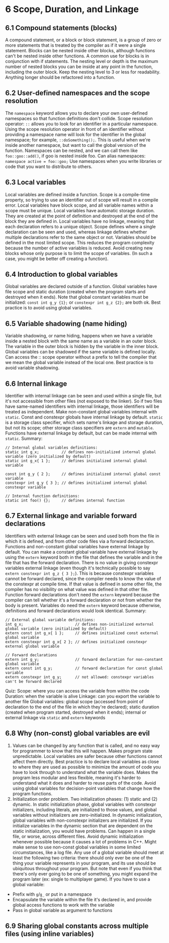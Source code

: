 # 6 Scope, Duration, and Linkage

## 6.1 Compound statements (blocks)
A compound statement, or a block or block statement, is a group of zero or more statements that is treated by the compiler as if it were a single statement. Blocks can be nested inside other blocks, although functions can't be nested inside other functions. A common use for blocks is in conjunction with if statements. The nesting level or depth is the maximum number of nested blocks you can be inside at any point in the function, including the outer block. Keep the nesting level to 3 or less for readability. Anything longer should be refactored into a function.

## 6.2 User-defined namespaces and the scope resolution
The `namespace` keyword allows you to declare your own user-defined namespaces so that function definitions don't collide.
Scope resolution operator: `::` allows you to look for an identifier in a particular namespace.
Using the scope resolution operator in front of an identifier without providing a namespace name will look for the identifier in the global namespace; for example, `::doSomething();`. This is useful when we're inside another namespace, but want to call the global version of the function.
Namespaces can be nested, and we can call them like `foo::goo::add()`, if goo is nested inside foo.
Can alias namespaces: `namespace active = foo::goo;`
Use namespaces when you write libraries or code that you want to distribute to others.

## 6.3 Local variables
Local variables are defined inside a function. Scope is a compile-time property, so trying to use an identifier out of scope will result in a compile error.
Local variables have block scope, and all variable names within a scope must be unique.
Local variables have automatic storage duration. They are created at the point of definition and destroyed at the end of the block they are defined in.
Local variables have no linkage, meaning that each declaration refers to a unique object. Scope defines where a single declaration can be seen and used, whereas linkage defines whether multiple declarations refer to the same object or not.
Variables should be defined in the most limited scope. This reduces the program complexity because the number of active variables is reduced.
Avoid creating new blocks whose only purpose is to limit the scope of variables. (In such a case, you might be better off creating a function).

## 6.4 Introduction to global variables
Global variables are declared outside of a function. Global variables have file scope and static duration (created when the program starts and destroyed when it ends).
Note that global constant variables must be initialized: `const int g_y {1};` or `constexpr int g_z {2};` are both ok.
Best practice is to avoid using global variables.

## 6.5 Variable shadowing (name hiding)
Variable shadowing, or name hiding, happens when we have a variable inside a nested block with the same name as a variable in an outer block. The variable in the outer block is hidden by the variable in the inner block.
Global variables can be shadowed if the same variable is defined locally. Can access the :: scope operator without a prefix to tell the compiler that we mean the global variable instead of the local one.
Best practice is to avoid variable shadowing.

## 6.6 Internal linkage
Identifier with internal linkage can be seen and used within a single file, but it's not accessible from other files (not exposed to the linker). So if two files have same-named identifiers with internal linkage, those identifiers will be treated as independent.
Make non-constant global variables internal with `static`. Const and constexpr globals have internal linkage by default.
`static` is a storage class specifier, which sets name's linkage and storage duration, but not its scope; other storage class specifiers are `extern` and `mutable`.
Functions have external linkage by default, but can be made internal with `static`.
Summary:
```
// Internal global variables definitions:
static int g_x;          // defines non-initialized internal global variable (zero initialized by default)
static int g_x{ 1 };     // defines initialized internal global variable

const int g_y { 2 };     // defines initialized internal global const variable
constexpr int g_y { 3 }; // defines initialized internal global constexpr variable

// Internal function definitions:
static int foo() {};     // defines internal function
```

## 6.7 External linkage and variable forward declarations
Identifiers with external linkage can be seen and used both from the file in which it is defined, and from other code files via a forward declaraction. Functions and non-constant global variables have external linkage by default.
You can make a constant global variable have external linkage by using the `extern` keyword both in the file that defines the variable and in the file that has the forward declaration.
There is no value in giving constexpr variables external linkage (even though it's technically possible to say `extern constexpr int g_z { 3 };`). This is because constexpr variables cannot be forward declared, since the compiler needs to know the value of the constexpr at compile time. If that value is defined in some other file, the compiler has no visibility on what value was defined in that other file.
Function forward declarations don't need the `extern` keyword because the compiler can tell whether it's a forward declaration or not from whether the body is present. Variables do need the `extern` keyword because otherwise, definitions and forward declarations would look identical.
Summary:
```
// External global variable definitions:
int g_x;                       // defines non-initialized external global variable (zero initialized by default)
extern const int g_x{ 1 };     // defines initialized const external global variable
extern constexpr int g_x{ 2 }; // defines initialized constexpr external global variable

// Forward declarations
extern int g_y;                // forward declaration for non-constant global variable
extern const int g_y;          // forward declaration for const global variable
extern constexpr int g_y;      // not allowed: constexpr variables can't be forward declared
```
Quiz:
Scope: where you can access the variable from within the code
Duration: when the variable is alive
Linkage: can you export the variable to another file
Global variables: global scope (accessed from point of declaration to the end of the file in which they're declared); static duration (created when program started, destroyed when it ends); internal or external linkage via `static` and `extern` keywords

## 6.8 Why (non-const) global variables are evil
1. Values can be changed by any function that is called, and no easy way for programmer to know that this will happen. Makes program state unpredictable. Local variables are safer because other functions cannot affect them directly. Best practice is to declare local variables as close to where they are used as possible to minimize the amount of code you have to look through to understand what the variable does. Makes the program less modular and less flexible, meaning it's harder to understand what it does and harder to reuse parts of the code. Avoid using global variables for decision-point variables that change how the program functions.
1. Initialization order problem. Two initialization phases: (1) static and (2) dynamic. In static initialization phase, global variables with constexpr initializers, including literals, are initialized to those values, and global variables without initializers are zero-initialized. In dynamic initialization, global variables with non-constexpr initializers are initialized. If you initialize variables in the dynamic section that are dependent on the static initialization, you would have problems. Can happen in a single file, or worse, across different files. Avoid dynamic initialization whenever possible because it causes a lot of problems in C++.
Might make sense to use non-const global variables in some limited circumstances, like a log file. Any use of a global variable should meet at least the following two criteria: there should only ever be one of the thing your variable represents in your program, and its use should be ubiquitous throughout your program. But note that even if you think that there's only ever going to be one of something, you might expand the program later (ex: single to multiplayer game).
If you have to use a global variable:
- Prefix with `g`/`g_` or put in a namespace
- Encapsulate the variable within the file it's declared in, and provide global access functions to work with the variable
- Pass in global variable as argument to functions

## 6.9 Sharing global constants across multiple files (using inline variables)
